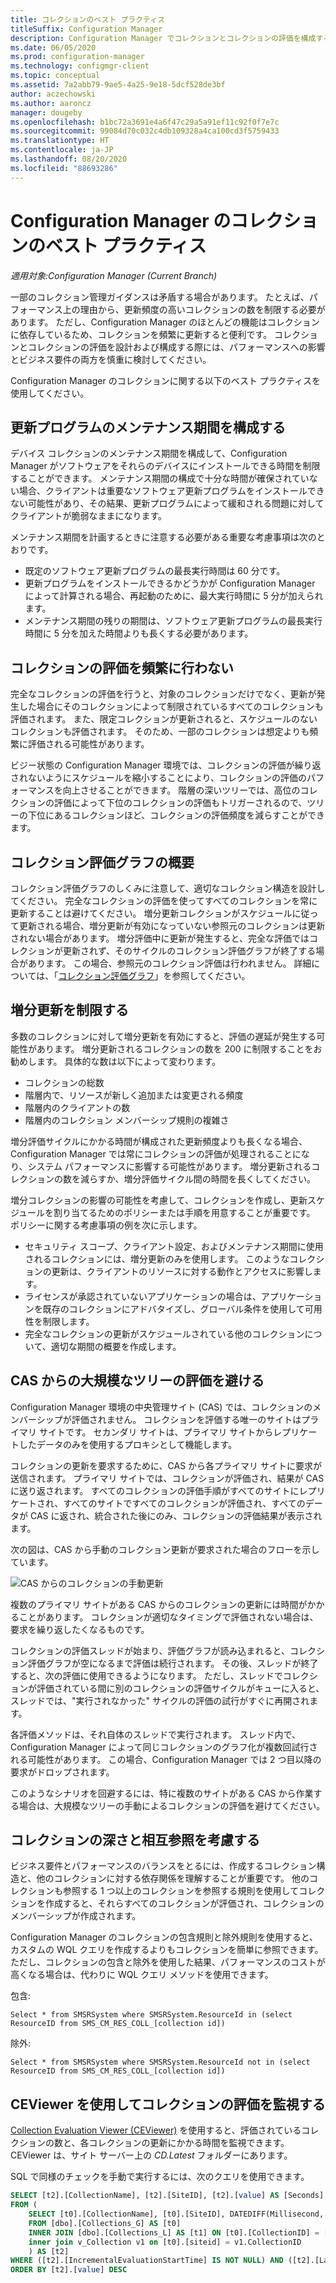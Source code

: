 ```yaml
---
title: コレクションのベスト プラクティス
titleSuffix: Configuration Manager
description: Configuration Manager でコレクションとコレクションの評価を構成する際の推奨事項について説明します。
ms.date: 06/05/2020
ms.prod: configuration-manager
ms.technology: configmgr-client
ms.topic: conceptual
ms.assetid: 7a2abb79-9ae5-4a25-9e18-5dcf528de3bf
author: aczechowski
ms.author: aaroncz
manager: dougeby
ms.openlocfilehash: b1bc72a3691e4a6f47c29a5a91ef11c92f0f7e7c
ms.sourcegitcommit: 99084d70c032c4db109328a4ca100cd3f5759433
ms.translationtype: HT
ms.contentlocale: ja-JP
ms.lasthandoff: 08/20/2020
ms.locfileid: "88693286"
---
```

# <a name="best-practices-for-collections-in-configuration-manager"></a>Configuration Manager のコレクションのベスト プラクティス

*適用対象:Configuration Manager (Current Branch)*

一部のコレクション管理ガイダンスは矛盾する場合があります。 たとえば、パフォーマンス上の理由から、更新頻度の高いコレクションの数を制限する必要があります。 ただし、Configuration Manager のほとんどの機能はコレクションに依存しているため、コレクションを頻繁に更新すると便利です。 コレクションとコレクションの評価を設計および構成する際には、パフォーマンスへの影響とビジネス要件の両方を慎重に検討してください。

Configuration Manager のコレクションに関する以下のベスト プラクティスを使用してください。  

## <a name="configure-maintenance-window-for-updates"></a>更新プログラムのメンテナンス期間を構成する

デバイス コレクションのメンテナンス期間を構成して、Configuration Manager がソフトウェアをそれらのデバイスにインストールできる時間を制限することができます。 メンテナンス期間の構成で十分な時間が確保されていない場合、クライアントは重要なソフトウェア更新プログラムをインストールできない可能性があり、その結果、更新プログラムによって緩和される問題に対してクライアントが脆弱なままになります。

メンテナンス期間を計画するときに注意する必要がある重要な考慮事項は次のとおりです。

- 既定のソフトウェア更新プログラムの最長実行時間は 60 分です。
- 更新プログラムをインストールできるかどうかが Configuration Manager によって計算される場合、再起動のために、最大実行時間に 5 分が加えられます。
- メンテナンス期間の残りの期間は、ソフトウェア更新プログラムの最長実行時間に 5 分を加えた時間よりも長くする必要があります。

## <a name="avoid-frequent-collection-evaluation"></a>コレクションの評価を頻繁に行わない

完全なコレクションの評価を行うと、対象のコレクションだけでなく、更新が発生した場合にそのコレクションによって制限されているすべてのコレクションも評価されます。 また、限定コレクションが更新されると、スケジュールのないコレクションも評価されます。 そのため、一部のコレクションは想定よりも頻繁に評価される可能性があります。

ビジー状態の Configuration Manager 環境では、コレクションの評価が繰り返されないようにスケジュールを縮小することにより、コレクションの評価のパフォーマンスを向上させることができます。 階層の深いツリーでは、高位のコレクションの評価によって下位のコレクションの評価もトリガーされるので、ツリーの下位にあるコレクションほど、コレクションの評価頻度を減らすことができます。

## <a name="understand-the-collection-evaluation-graph"></a>コレクション評価グラフの概要

コレクション評価グラフのしくみに注意して、適切なコレクション構造を設計してください。 完全なコレクションの評価を使ってすべてのコレクションを常に更新することは避けてください。 増分更新コレクションがスケジュールに従って更新される場合、増分更新が有効になっていない参照元のコレクションは更新されない場合があります。 増分評価中に更新が発生すると、完全な評価ではコレクションが更新されず、そのサイクルのコレクション評価グラフが終了する場合があります。 この場合、参照元のコレクション評価は行われません。 詳細については、「[コレクション評価グラフ](collection-evaluation.md#collection-evaluation-graph)」を参照してください。

## <a name="limit-incremental-updates"></a><a name="bkmk_incremental"></a> 増分更新を制限する

多数のコレクションに対して増分更新を有効にすると、評価の遅延が発生する可能性があります。 増分更新されるコレクションの数を 200 に制限することをお勧めします。 具体的な数は以下によって変わります。

- コレクションの総数
- 階層内で、リソースが新しく追加または変更される頻度
- 階層内のクライアントの数
- 階層内のコレクション メンバーシップ規則の複雑さ

増分評価サイクルにかかる時間が構成された更新頻度よりも長くなる場合、Configuration Manager では常にコレクションの評価が処理されることになり、システム パフォーマンスに影響する可能性があります。 増分更新されるコレクションの数を減らすか、増分評価サイクル間の時間を長くしてください。

増分コレクションの影響の可能性を考慮して、コレクションを作成し、更新スケジュールを割り当てるためのポリシーまたは手順を用意することが重要です。 ポリシーに関する考慮事項の例を次に示します。

- セキュリティ スコープ、クライアント設定、およびメンテナンス期間に使用されるコレクションには、増分更新のみを使用します。 このようなコレクションの更新は、クライアントのリソースに対する動作とアクセスに影響します。
- ライセンスが承認されていないアプリケーションの場合は、アプリケーションを既存のコレクションにアドバタイズし、グローバル条件を使用して可用性を制限します。
- 完全なコレクションの更新がスケジュールされている他のコレクションについて、適切な期間の概要を作成します。

## <a name="avoid-evaluation-of-large-trees-from-the-cas"></a>CAS からの大規模なツリーの評価を避ける

Configuration Manager 環境の中央管理サイト (CAS) では、コレクションのメンバーシップが評価されません。 コレクションを評価する唯一のサイトはプライマリ サイトです。 セカンダリ サイトは、プライマリ サイトからレプリケートしたデータのみを使用するプロキシとして機能します。

コレクションの更新を要求するために、CAS から各プライマリ サイトに要求が送信されます。 プライマリ サイトでは、コレクションが評価され、結果が CAS に送り返されます。 すべてのコレクションの評価手順がすべてのサイトにレプリケートされ、すべてのサイトですべてのコレクションが評価され、すべてのデータが CAS に返され、統合された後にのみ、コレクションの評価結果が表示されます。

次の図は、CAS から手動のコレクション更新が要求された場合のフローを示しています。

![CAS からのコレクションの手動更新](media/manual-collection-update-from-cas.png)

複数のプライマリ サイトがある CAS からのコレクションの更新には時間がかかることがあります。 コレクションが適切なタイミングで評価されない場合は、要求を繰り返したくなるものです。

コレクションの評価スレッドが始まり、評価グラフが読み込まれると、コレクション評価グラフが空になるまで評価は続行されます。 その後、スレッドが終了すると、次の評価に使用できるようになります。 ただし、スレッドでコレクションが評価されている間に別のコレクションの評価サイクルがキューに入ると、スレッドでは、"実行されなかった" サイクルの評価の試行がすぐに再開されます。

各評価メソッドは、それ自体のスレッドで実行されます。 スレッド内で、Configuration Manager によって同じコレクションのグラフ化が複数回試行される可能性があります。 この場合、Configuration Manager では 2 つ目以降の要求がドロップされます。

このようなシナリオを回避するには、特に複数のサイトがある CAS から作業する場合は、大規模なツリーの手動によるコレクションの評価を避けてください。

## <a name="consider-collection-depth-and-cross-referencing"></a>コレクションの深さと相互参照を考慮する

ビジネス要件とパフォーマンスのバランスをとるには、作成するコレクション構造と、他のコレクションに対する依存関係を理解することが重要です。 他のコレクションも参照する 1 つ以上のコレクションを参照する規則を使用してコレクションを作成すると、それらすべてのコレクションが評価され、コレクションのメンバーシップが作成されます。

Configuration Manager のコレクションの包含規則と除外規則を使用すると、カスタムの WQL クエリを作成するよりもコレクションを簡単に参照できます。 ただし、コレクションの包含と除外を使用した結果、パフォーマンスのコストが高くなる場合は、代わりに WQL クエリ メソッドを使用できます。

包含:

`Select * from SMSRSystem where SMSRSystem.ResourceId in (select ResourceID from SMS_CM_RES_COLL_[collection id])`

除外:

`Select * from SMSRSystem where SMSRSystem.ResourceId not in (select ResourceID from SMS_CM_RES_COLL_[collection id])`

## <a name="use-ceviewer-to-monitor-collection-evaluation"></a>CEViewer を使用してコレクションの評価を監視する

[Collection Evaluation Viewer (CEViewer)](../../../support/ceviewer.md) を使用すると、評価されているコレクションの数と、各コレクションの更新にかかる時間を監視できます。 CEViewer は、サイト サーバー上の *CD.Latest* フォルダーにあります。

SQL で同様のチェックを手動で実行するには、次のクエリを使用できます。

```sql
SELECT [t2].[CollectionName], [t2].[SiteID], [t2].[value] AS [Seconds], [t2].[LastIncrementalRefreshTime], [t2].[IncrementalMemberChanges] AS [IncChanges], [t2].[LastMemberChangeTime] AS [MemberChangeTime]
FROM (
    SELECT [t0].[CollectionName], [t0].[SiteID], DATEDIFF(Millisecond, [t1].[IncrementalEvaluationStartTime], [t1].[LastIncrementalRefreshTime]) * 0.001 AS [value], [t1].[LastIncrementalRefreshTime], [t1].[IncrementalMemberChanges], [t1].[LastMemberChangeTime], [t1].[IncrementalEvaluationStartTime], v1.[RefreshType]
    FROM [dbo].[Collections_G] AS [t0]
    INNER JOIN [dbo].[Collections_L] AS [t1] ON [t0].[CollectionID] = [t1].[CollectionID]
    inner join v_Collection v1 on [t0].[siteid] = v1.CollectionID
    ) AS [t2]
WHERE ([t2].[IncrementalEvaluationStartTime] IS NOT NULL) AND ([t2].[LastIncrementalRefreshTime] IS NOT NULL) and (refreshtype='4' or refreshtype='6')
ORDER BY [t2].[value] DESC
```